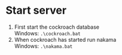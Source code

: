 # Start server

1. First start the cockroach database  
   Windows: `.\cockroach.bat`
2. When cockroach has started run nakama  
   Windows: `.\nakama.bat`
